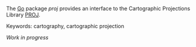 The [Go](http://golang.org/) package _proj_ provides an interface to the Cartographic Projections Library [PROJ](https://proj.org/).

Keywords: cartography, cartographic projection

*Work in progress*
